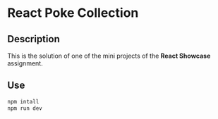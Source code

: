 # React Poke Collection

## Description

This is the solution of one of the mini projects of the **React Showcase** assignment.

## Use

```bash
npm intall
npm run dev
```
